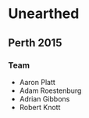 # Unearthed
## Perth 2015
### Team
- Aaron Platt
- Adam Roestenburg
- Adrian Gibbons
- Robert Knott
